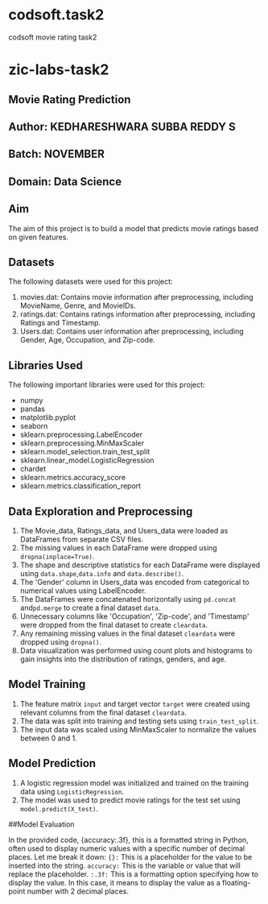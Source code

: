 # codsoft.task2
codsoft movie rating task2
# zic-labs-task2

## Movie Rating Prediction

## Author: KEDHARESHWARA SUBBA REDDY S

## Batch: NOVEMBER

## Domain: Data Science

## Aim

The aim of this project is to build a model that predicts movie ratings based on given features.

## Datasets

The following datasets were used for this project:

1. movies.dat: Contains movie information after preprocessing, including MovieName, Genre, and MovieIDs.
2. ratings.dat: Contains ratings information after preprocessing, including Ratings and Timestamp.
3. Users.dat: Contains user information after preprocessing, including Gender, Age, Occupation, and Zip-code.

## Libraries Used

The following important libraries were used for this project:

- numpy
- pandas
- matplotlib.pyplot
- seaborn
- sklearn.preprocessing.LabelEncoder
- sklearn.preprocessing.MinMaxScaler
- sklearn.model_selection.train_test_split
- sklearn.linear_model.LogisticRegression
- chardet
- sklearn.metrics.accuracy_score
- sklearn.metrics.classification_report

## Data Exploration and Preprocessing

1. The Movie_data, Ratings_data, and Users_data were loaded as DataFrames from separate CSV files.
2. The missing values in each DataFrame were dropped using `dropna(inplace=True)`.
3. The shape and descriptive statistics for each DataFrame were displayed using `data.shape`,`data.info` and `data.describe()`.
4. The 'Gender' column in Users_data was encoded from categorical to numerical values using LabelEncoder.
5. The DataFrames were concatenated horizontally using `pd.concat` and`pd.merge` to create a final dataset `data`.
6. Unnecessary columns like 'Occupation', 'Zip-code', and 'Timestamp' were dropped from the final dataset to create `cleardata`.
7. Any remaining missing values in the final dataset `cleardata` were dropped using `dropna()`.
8. Data visualization was performed using count plots and histograms to gain insights into the distribution of ratings, genders, and age.

## Model Training

1. The feature matrix `input` and target vector `target` were created using relevant columns from the final dataset `cleardata`.
2. The data was split into training and testing sets using `train_test_split`.
3. The input data was scaled using MinMaxScaler to normalize the values between 0 and 1.

## Model Prediction

1. A logistic regression model was initialized and trained on the training data using `LogisticRegression`.
2. The model was used to predict movie ratings for the test set using `model.predict(X_test)`.

##Model Evaluation

In the provided code, {accuracy:.3f}, this is a formatted string in Python, often used to display numeric values with a specific number of decimal places. Let me break it down:
`{}:` This is a placeholder for the value to be inserted into the string.
`accuracy:` This is the variable or value that will replace the placeholder.
`:.3f:` This is a formatting option specifying how to display the value. In this case, it means to display the value as a floating-point number with 2 decimal places.
